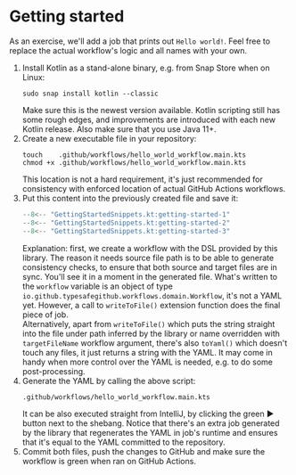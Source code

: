 # Getting started

As an exercise, we'll add a job that prints out `Hello world!`. Feel free to replace the actual workflow's logic and all
names with your own.

1. Install Kotlin as a stand-alone binary, e.g. from Snap Store when on Linux:
   ```
   sudo snap install kotlin --classic
   ```
   Make sure this is the newest version available. Kotlin scripting still has some rough edges, and improvements
   are introduced with each new Kotlin release.
   Also make sure that you use Java 11+.
2. Create a new executable file in your repository:
   ```
   touch    .github/workflows/hello_world_workflow.main.kts
   chmod +x .github/workflows/hello_world_workflow.main.kts
   ```
   This location is not a hard requirement, it's just recommended for consistency with enforced location of actual
   GitHub Actions workflows.
3. Put this content into the previously created file and save it:
   ```kotlin
   --8<-- "GettingStartedSnippets.kt:getting-started-1"
   --8<-- "GettingStartedSnippets.kt:getting-started-2"
   --8<-- "GettingStartedSnippets.kt:getting-started-3"
   ```
   Explanation: first, we create a workflow with the DSL provided by this library. The reason it needs source
   file path is to be able to generate consistency checks, to ensure that both source and target files are in sync.
   You'll see it in a moment in the generated file. What's written to the `workflow` variable is an object of type
   `io.github.typesafegithub.workflows.domain.Workflow`, it's not a YAML yet. However, a call to `writeToFile()`
   extension function does the final piece of job.  
   Alternatively, apart from `writeToFile()` which puts the string straight into the file under path inferred by the
   library or name overridden with `targetFileName` workflow argument, there's also `toYaml()` which doesn't touch
   any files, it just returns a string with the YAML. It may come in handy when more control over the YAML is needed,
   e.g. to do some post-processing.
4. Generate the YAML by calling the above script:
   ```
   .github/workflows/hello_world_workflow.main.kts
   ```
   It can be also executed straight from IntelliJ, by clicking the green ▶️ button next to the shebang.
   Notice that there's an extra job generated by the library that regenerates the YAML in job's runtime and ensures that
   it's equal to the YAML committed to the repository.
5. Commit both files, push the changes to GitHub and make sure the workflow is green when ran on GitHub Actions.
